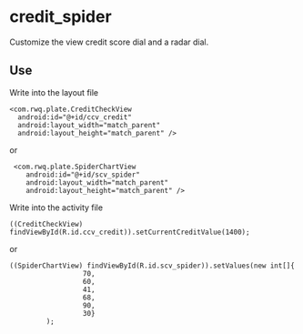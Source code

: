 # credit_spider
Customize the view credit score dial and a radar dial.
## Use
Write into the layout file
```
<com.rwq.plate.CreditCheckView
  android:id="@+id/ccv_credit"
  android:layout_width="match_parent"
  android:layout_height="match_parent" />
```
or
```
 <com.rwq.plate.SpiderChartView
    android:id="@+id/scv_spider"
    android:layout_width="match_parent"
    android:layout_height="match_parent" />
```
Write into the activity file
```
((CreditCheckView) findViewById(R.id.ccv_credit)).setCurrentCreditValue(1400);
```
or
```
((SpiderChartView) findViewById(R.id.scv_spider)).setValues(new int[]{
                  70,
                  60,
                  41,
                  68,
                  90,
                  30}
         );
```
